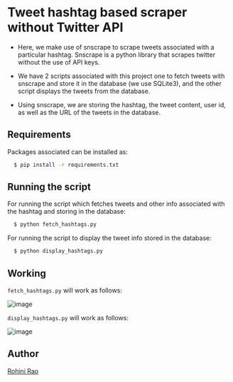 # Tweet hashtag based scraper without Twitter API

- Here, we make use of snscrape to scrape tweets associated with a particular hashtag. Snscrape is a python library that scrapes twitter without the use of API keys.

- We have 2 scripts associated with this project one to fetch tweets with snscrape and store it in the database (we use SQLite3), and the other script displays the  tweets from the database.

- Using snscrape, we are storing the hashtag, the tweet content, user id, as well as the URL of the tweets in the database.

## Requirements

Packages associated can be installed as:

```sh
  $ pip install -r requirements.txt
```

## Running the script

For running the script which fetches tweets and other info associated with the hashtag and storing in the database:
```sh
  $ python fetch_hashtags.py
```

For running the script to display the tweet info stored in the database:
```sh
  $ python display_hashtags.py
```

## Working

```fetch_hashtags.py``` will work as follows:

![image](https://imgur.com/8YFK4OV.png)

```display_hashtags.py``` will work as follows:

![image](https://i.imgur.com/1uNEEMw.png)

## Author

[Rohini Rao](https://github.com/RohiniRG)
